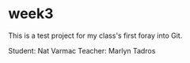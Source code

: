 # week3
This is a test project for my class's first foray into Git.

Student: Nat Varmac
Teacher: Marlyn Tadros
